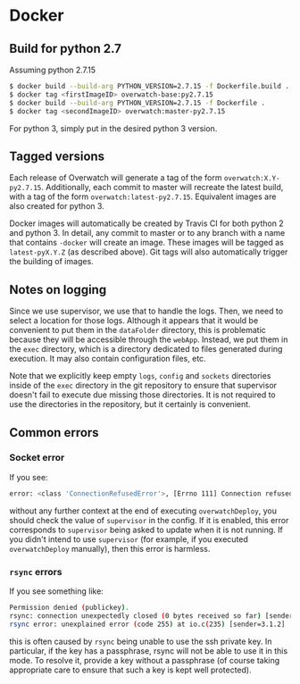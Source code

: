 # Docker

## Build for python 2.7

Assuming python 2.7.15

```bash
$ docker build --build-arg PYTHON_VERSION=2.7.15 -f Dockerfile.build .
$ docker tag <firstImageID> overwatch-base:py2.7.15
$ docker build --build-arg PYTHON_VERSION=2.7.15 -f Dockerfile .
$ docker tag <secondImageID> overwatch:master-py2.7.15
```

For python 3, simply put in the desired python 3 version.

## Tagged versions

Each release of Overwatch will generate a tag of the form `overwatch:X.Y-py2.7.15`. Additionally, each commit
to master will recreate the latest build, with a tag of the form `overwatch:latest-py2.7.15`. Equivalent
images are also created for python 3.

Docker images will automatically be created by Travis CI for both python 2 and python 3. In detail, any commit
to master or to any branch with a name that contains `-docker` will create an image. These images will be
tagged as `latest-pyX.Y.Z` (as described above). Git tags will also automatically trigger the building of
images.

## Notes on logging

Since we use supervisor, we use that to handle the logs. Then, we need to select a location for those logs.
Although it appears that it would be convenient to put them in the `dataFolder` directory, this is problematic
because they will be accessible through the `webApp`. Instead, we put them in the `exec` directory, which is a
directory dedicated to files generated during execution. It may also contain configuration files, etc.

Note that we explicitly keep empty `logs`, `config` and `sockets` directories inside of the `exec` directory
in the git repository to ensure that supervisor doesn't fail to execute due missing those directories. It is
not required to use the directories in the repository, but it certainly is convenient.

## Common errors

### Socket error

If you see:

```bash
error: <class 'ConnectionRefusedError'>, [Errno 111] Connection refused: file: /usr/local/lib/python3.6/socket.py line: 713
```

without any further context at the end of executing `overwatchDeploy`, you should check the value of
`supervisor` in the config. If it is enabled, this error corresponds to `supervisor` being asked to update
when it is not running. If you didn't intend to use `supervisor` (for example, if you executed
`overwatchDeploy` manually), then this error is harmless.

### `rsync` errors

If you see something like:

```bash
Permission denied (publickey).
rsync: connection unexpectedly closed (0 bytes received so far) [sender]
rsync error: unexplained error (code 255) at io.c(235) [sender=3.1.2]
```

this is often caused by `rsync` being unable to use the ssh private key. In particular, if the key has a
passphrase, rsync will not be able to use it in this mode. To resolve it, provide a key without a passphrase
(of course taking appropriate care to ensure that such a key is kept well protected).
